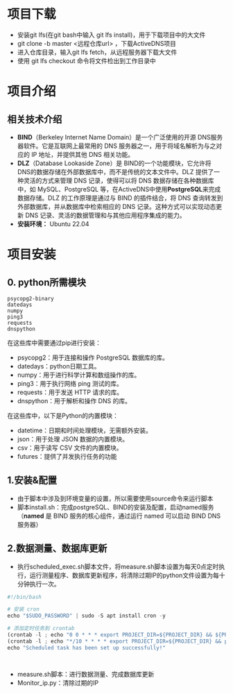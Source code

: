 # 项目下载
- 安装git lfs(在git bash中输入 git lfs install)，用于下载项目中的大文件
- git clone -b master <远程仓库url> ，下载ActiveDNS项目
- 进入仓库目录，输入git lfs fetch，从远程服务器下载大文件
- 使用 git lfs checkout 命令将文件检出到工作目录中
# 项目介绍
## 相关技术介绍

- **BIND**（Berkeley Internet Name Domain）是一个广泛使用的开源 DNS服务器软件。它是互联网上最常用的 DNS 服务器之一，用于将域名解析为与之对应的 IP 地址，并提供其他 DNS 相关功能。
- **DLZ**（Database Lookaside Zone）是 BIND的一个功能模块，它允许将 DNS的数据存储在外部数据库中，而不是传统的文本文件中。DLZ 提供了一种灵活的方式来管理 DNS 记录，使得可以将 DNS 数据存储在各种数据库中，如 MySQL、PostgreSQL 等，在ActiveDNS中使用**PostgreSQL**来完成数据存储。DLZ 的工作原理是通过与 BIND 的插件结合，将 DNS 查询转发到外部数据库，并从数据库中检索相应的 DNS 记录。这种方式可以实现动态更新 DNS 记录、灵活的数据管理和与其他应用程序集成的能力。
- **安装环境：** Ubuntu 22.04
# 项目安装 
## 0. python所需模块
```
psycopg2-binary 
datedays 
numpy 
ping3
requests
dnspython
```
在这些库中需要通过pip进行安装：

- psycopg2：用于连接和操作 PostgreSQL 数据库的库。
- datedays：python日期工具。
- numpy：用于进行科学计算和数组操作的库。
- ping3：用于执行网络 ping 测试的库。
- requests：用于发送 HTTP 请求的库。
- dnspython：用于解析和操作 DNS 的库。

在这些库中，以下是Python的内置模块：

- datetime：日期和时间处理模块，无需额外安装。
- json：用于处理 JSON 数据的内置模块。
- csv：用于读写 CSV 文件的内置模块。
- futures：提供了并发执行任务的功能

## 1.安装&配置

- 由于脚本中涉及到环境变量的设置，所以需要使用source命令来运行脚本
- 脚本install.sh：完成postgreSQL、BIND的安装及配置，启动named服务（**named** 是 BIND 服务的核心组件，通过运行 named 可以启动 BIND DNS 服务器）
## 2.数据测量、数据库更新

- 执行scheduled_exec.sh脚本文件，将measure.sh脚本设置为每天0点定时执行，运行测量程序、数据库更新程序，将清除过期IP的python文件设置为每十分钟执行一次。
```python
#!/bin/bash

# 安装 cron
echo "$SUDO_PASSWORD" | sudo -S apt install cron -y

# 添加定时任务到 crontab
(crontab -l ; echo "0 0 * * * export PROJECT_DIR=${PROJECT_DIR} && ${PROJECT_DIR}/ActiveDNS/measure.sh > ${PROJECT_DIR}/ActiveDNS/Log/measure.log") | crontab -
(crontab -l ; echo "*/10 * * * * export PROJECT_DIR=${PROJECT_DIR} && python3 ${PROJECT_DIR}/ActiveDNS/Src/Monitor_ip.py > ${PROJECT_DIR}/ActiveDNS/Log/Monitor_ip.log") | crontab -
echo "Scheduled task has been set up successfully!"




```

- measure.sh脚本：进行数据测量、完成数据库更新
- Monitor_ip.py：清除过期的IP
